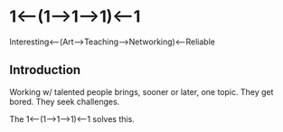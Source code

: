 # 1<—(1—>1—>1)<—1

Interesting<-—(Art-->Teaching-->Networking)<--Reliable

## Introduction

Working w/ talented people brings, sooner or later, one topic. They get bored. They seek challenges.

The 1<—(1—>1—>1)<—1 solves this.
